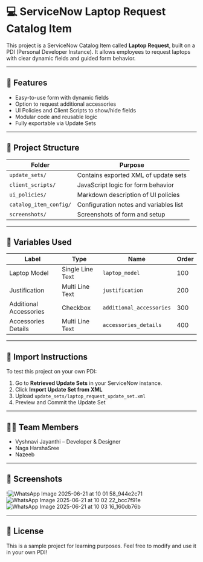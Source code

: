 # 💻 ServiceNow Laptop Request Catalog Item

This project is a ServiceNow Catalog Item called **Laptop Request**, built on a PDI (Personal Developer Instance). It allows employees to request laptops with clear dynamic fields and guided form behavior.

---

## 🚀 Features

- Easy-to-use form with dynamic fields
- Option to request additional accessories
- UI Policies and Client Scripts to show/hide fields
- Modular code and reusable logic
- Fully exportable via Update Sets

---

## 📂 Project Structure

| Folder                  | Purpose |
|-------------------------|---------|
| `update_sets/`          | Contains exported XML of update sets |
| `client_scripts/`       | JavaScript logic for form behavior |
| `ui_policies/`          | Markdown description of UI policies |
| `catalog_item_config/`  | Configuration notes and variables list |
| `screenshots/`          | Screenshots of form and setup |

---

## 🧪 Variables Used

| Label                  | Type             | Name                     | Order |
|------------------------|------------------|---------------------------|--------|
| Laptop Model           | Single Line Text | `laptop_model`           | 100    |
| Justification          | Multi Line Text  | `justification`          | 200    |
| Additional Accessories | Checkbox         | `additional_accessories` | 300    |
| Accessories Details    | Multi Line Text  | `accessories_details`    | 400    |

---

## 🔁 Import Instructions

To test this project on your own PDI:

1. Go to **Retrieved Update Sets** in your ServiceNow instance.
2. Click **Import Update Set from XML**
3. Upload `update_sets/laptop_request_update_set.xml`
4. Preview and Commit the Update Set

---

## 👩‍💻 Team Members

- Vyshnavi Jayanthi – Developer & Designer
- Naga HarshaSree
- Nazeeb 

---

## 📸 Screenshots

!![WhatsApp Image 2025-06-21 at 10 01 58_944e2c71](https://github.com/user-attachments/assets/a444b9d6-5cad-4fae-8ac1-9aeed382fa4d)
![WhatsApp Image 2025-06-21 at 10 02 22_bcc7f91e](https://github.com/user-attachments/assets/dcb05afa-96f7-4ad6-8874-c75b0d2456da)
![WhatsApp Image 2025-06-21 at 10 03 16_160db76b](https://github.com/user-attachments/assets/8ba9b4c2-1345-4450-baf5-a58789a5f467)




---

## 📜 License

This is a sample project for learning purposes. Feel free to modify and use it in your own PDI!

